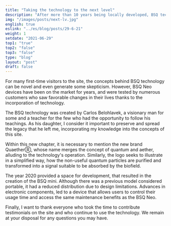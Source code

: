 ```yaml
---
title: "Taking the technology to the next level"
description: "After more than 10 years being locally developed, BSQ technology is taking the next step into the international market with a new brand and website."
img: "/images/posts/next-lv.jpg"
english: true
eslink: "../es/blog/posts/29-6-21"
weight: 1
setdate: "2021-06-29"
top1: "true"
top2: "false"
top3: "false"
type: "blog"
layout: "post"
draft: false
---
```


For many first-time visitors to the site, the concepts behind BSQ technology can be novel and even generate some skepticism. However, BSQ Neo devices have been on the market for years, and were tested by numerous customers who saw favorable changes in their lives thanks to the incorporation of technology.

The BSQ technology was created by Carlos Belohlavek, a visionary man for some and a teacher for the few who had the opportunity to follow his teachings. As his daughter, I consider it important to preserve and spread the legacy that he left me, incorporating my knowledge into the concepts of this site.

Within this new chapter, it is necessary to mention the new brand QuaetherⓇ, whose name merges the concept of quantum and aether, alluding to the technology's operation. Similarly, the logo seeks to illustrate in a simplified way, how the non-useful quantum particles are purified and transformed into a signal suitable to be absorbed by the biofield.

The year 2020 provided a space for development, that resulted in the creation of the BSQ mini. Although there was a previous model considered portable, it had a reduced distribution due to design limitations. Advances in electronic components, led to a device that allows users to control their usage time and access the same maintenance benefits as the BSQ Neo.

Finally, I want to thank everyone who took the time to contribute testimonials on the site and who continue to use the technology. We remain at your disposal for any questions you may have.
